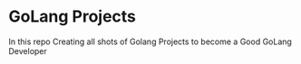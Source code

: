 # GoLang Projects
In this repo Creating all shots of Golang Projects to become a Good GoLang Developer
